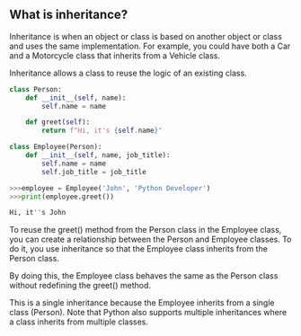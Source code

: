 ## What is inheritance?

Inheritance is when an object or class is based on another object or class and uses the same implementation. For example, you could have both a Car and a Motorcycle class that inherits from a Vehicle class.

Inheritance allows a class to reuse the logic of an existing class.

```python
class Person:
    def __init__(self, name):
        self.name = name

    def greet(self):
        return f"Hi, it's {self.name}"

class Employee(Person):
    def __init__(self, name, job_title):
        self.name = name
        self.job_title = job_title

>>>employee = Employee('John', 'Python Developer')
>>>print(employee.greet())

Hi, it''s John
```
To reuse the greet() method from the Person class in the Employee class, you can create a relationship between the Person and Employee classes. To do it, you use inheritance so that the Employee class inherits from the Person class.

By doing this, the Employee class behaves the same as the Person class without redefining the greet() method.

This is a single inheritance because the Employee inherits from a single class (Person). Note that Python also supports multiple inheritances where a class inherits from multiple classes.